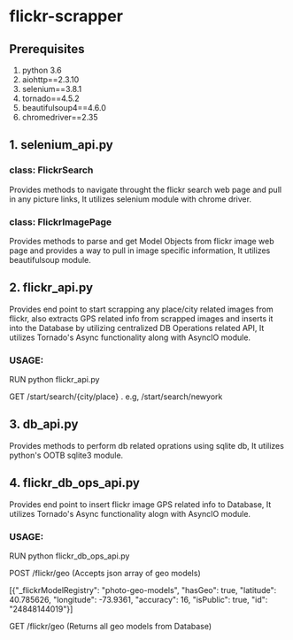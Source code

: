 # flickr-scrapper


## Prerequisites

1. python 3.6
2. aiohttp==2.3.10
3. selenium==3.8.1
4. tornado==4.5.2
5. beautifulsoup4==4.6.0
6. chromedriver==2.35


## 1. selenium_api.py

### class: FlickrSearch
Provides methods to navigate throught the flickr search web page and pull in any picture links, It utilizes selenium module with chrome driver.

### class: FlickrImagePage
Provides methods to parse and get Model Objects from flickr image web page and provides a way to pull in image specific information, It utilizes beautifulsoup module.

## 2. flickr_api.py
Provides end point to start scrapping any place/city related images from flickr, also extracts GPS related info from scrapped images and inserts it into the Database by utilizing centralized DB Operations related API, It utilizes Tornado's Async functionality along with AsyncIO module.

### USAGE:

RUN python flickr_api.py
  
GET /start/search/{city/place} . e.g, /start/search/newyork

## 3. db_api.py
Provides methods to perform db related oprations using sqlite db, It utilizes python's OOTB sqlite3 module.

## 4. flickr_db_ops_api.py
Provides end point to insert flickr image GPS related info to Database, It utilizes Tornado's Async functionality alogn with AsyncIO module.

### USAGE:

RUN python flickr_db_ops_api.py

POST /flickr/geo (Accepts json array of geo models)

[{"_flickrModelRegistry": "photo-geo-models", "hasGeo": true, "latitude": 40.785626, "longitude": -73.9361, "accuracy": 16, "isPublic": true, "id": "24848144019"}]


GET /flickr/geo (Returns all geo models from Database)
    
